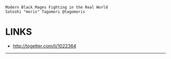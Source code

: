 ```
Modern Black Mages Fighting in the Real World
Satoshi "moris" Tagomori @tagomoris
```

LINKS
=====

- http://togetter.com/li/1022364


-----

